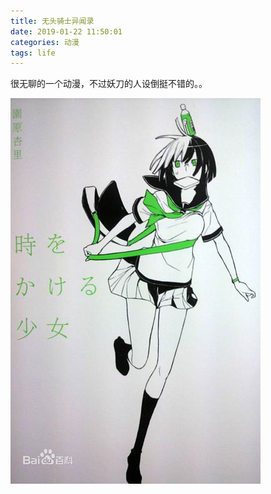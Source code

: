 ```yaml
---
title: 无头骑士异闻录
date: 2019-01-22 11:50:01
categories: 动漫
tags: life
---
```


很无聊的一个动漫，不过妖刀的人设倒挺不错的。。

![妖刀](/images/无头骑士.jpg)
